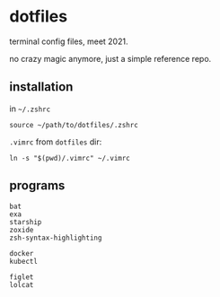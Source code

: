 # dotfiles

terminal config files, meet 2021.

no crazy magic anymore, just a simple reference repo.

## installation

in `~/.zshrc`
```
source ~/path/to/dotfiles/.zshrc
```

`.vimrc` from `dotfiles` dir:
```
ln -s "$(pwd)/.vimrc" ~/.vimrc
```

## programs
```
bat
exa
starship
zoxide
zsh-syntax-highlighting

docker
kubectl

figlet
lolcat
```
